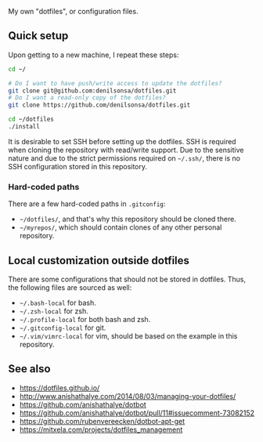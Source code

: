My own "dotfiles", or configuration files.

## Quick setup

Upon getting to a new machine, I repeat these steps:

```bash
cd ~/

# Do I want to have push/write access to update the dotfiles?
git clone git@github.com:denilsonsa/dotfiles.git
# Do I want a read-only copy of the dotfiles?
git clone https://github.com/denilsonsa/dotfiles.git

cd ~/dotfiles
./install
```

It is desirable to set SSH before setting up the dotfiles. SSH is required when cloning the repository with read/write support. Due to the sensitive nature and due to the strict permissions required on `~/.ssh/`, there is no SSH configuration stored in this repository.

### Hard-coded paths

There are a few hard-coded paths in `.gitconfig`:

* `~/dotfiles/`, and that's why this repository should be cloned there.
* `~/myrepos/`, which should contain clones of any other personal repository.

## Local customization outside dotfiles

There are some configurations that should not be stored in dotfiles. Thus, the following files are sourced as well:

* `~/.bash-local` for bash.
* `~/.zsh-local` for zsh.
* `~/.profile-local` for both bash and zsh.
* `~/.gitconfig-local` for git.
* `~/.vim/vimrc-local` for vim, should be based on the example in this repository.

## See also

* <https://dotfiles.github.io/>
* <http://www.anishathalye.com/2014/08/03/managing-your-dotfiles/>
* <https://github.com/anishathalye/dotbot>
* <https://github.com/anishathalye/dotbot/pull/11#issuecomment-73082152>
* <https://github.com/rubenvereecken/dotbot-apt-get>
* <https://mitxela.com/projects/dotfiles_management>
